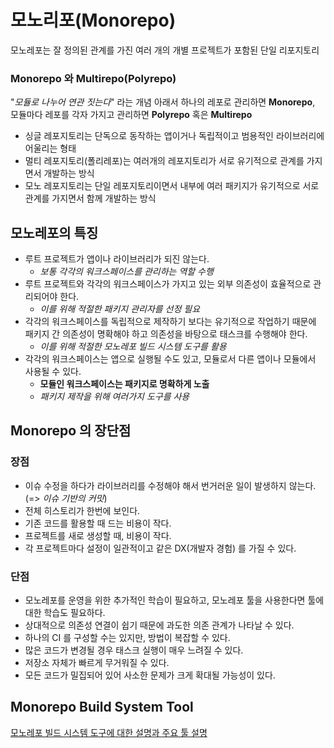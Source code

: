 # 모노리포(Monorepo)

모노레포는 잘 정의된 관계를 가진 여러 개의 개별 프로젝트가 포함된 단일 리포지토리

### Monorepo 와 Multirepo(Polyrepo)

"_모듈로 나누어 연관 짓는다_" 라는 개념 아래서 하나의 레포로 관리하면 **Monorepo**,  
모듈마다 레포를 각자 가지고 관리하면 **Polyrepo** 혹은 **Multirepo**

- 싱글 레포지토리는 단독으로 동작하는 앱이거나 독립적이고 범용적인 라이브러리에 어울리는 형태
- 멀티 레포지토리(폴리레포)는 여러개의 레포지토리가 서로 유기적으로 관계를 가지면서 개발하는 방식
- 모노 레포지토리는 단일 레포지토리이면서 내부에 여러 패키지가 유기적으로 서로 관계를 가지면서 함께 개발하는 방식

## 모노레포의 특징

- 루트 프로젝트가 앱이나 라이브러리가 되진 않는다.
  - _보통 각각의 워크스페이스를 관리하는 역할 수행_
- 루트 프로젝트와 각각의 워크스페이스가 가지고 있는 외부 의존성이 효율적으로 관리되어야 한다.
  - _이를 위해 적절한 패키지 관리자를 선정 필요_
- 각각의 워크스페이스를 독립적으로 제작하기 보다는 유기적으로 작업하기 때문에 패키지 간 의존성이 명확해야 하고 의존성을 바탕으로 태스크를 수행해야 한다.
  - _이를 위해 적절한 모노레포 빌드 시스템 도구를 활용_
- 각각의 워크스페이스는 앱으로 실행될 수도 있고, 모듈로서 다른 앱이나 모듈에서 사용될 수 있다.
  - **모듈인 워크스페이스는 패키지로 명확하게 노출**
  - _패키지 제작을 위해 여러가지 도구를 사용_

## Monorepo 의 장단점

### 장점

- 이슈 수정을 하다가 라이브러리를 수정해야 해서 번거러운 일이 발생하지 않는다. (=> _이슈 기반의 커밋_)
- 전체 히스토리가 한번에 보인다.
- 기존 코드를 활용할 때 드는 비용이 작다.
- 프로젝트를 새로 생성할 때, 비용이 작다.
- 각 프로젝트마다 설정이 일관적이고 같은 DX(개발자 경험) 를 가질 수 있다.

### 단점

- 모노레포를 운영을 위한 추가적인 학습이 필요하고, 모노레포 툴을 사용한다면 툴에 대한 학습도 필요하다.
- 상대적으로 의존성 연결이 쉽기 때문에 과도한 의존 관계가 나타날 수 있다.
- 하나의 CI 를 구성할 수는 있지만, 방법이 복잡할 수 있다.
- 많은 코드가 변경될 경우 태스크 실행이 매우 느려질 수 있다.
- 저장소 자체가 빠르게 무거워질 수 있다.
- 모든 코드가 밀집되어 있어 사소한 문제가 크게 확대될 가능성이 있다.

## Monorepo Build System Tool

[모노레포 빌드 시스템 도구에 대한 설명과 주요 툴 설명](./build-system/README.md)
